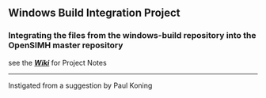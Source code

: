 ## Windows Build Integration Project

### Integrating the files from the windows-build repository into the OpenSIMH master repository

see the [_**Wiki**_](https://github.com/Computer-History-and-Simulation-Group/Windows-Build_Integration/wiki/OpenSIMH---Windows-Build-Integration-Project-Notes) for Project Notes
***

Instigated from a suggestion by Paul Koning
